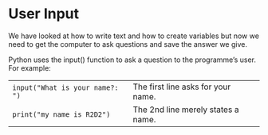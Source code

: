 # User Input
We have looked at how to write text and how to create variables but now we need to get the computer to ask questions and save the answer we give.

Python uses the input() function to ask a question to the programme’s user. 
For example:

| | |
|-|-|
|`input("What is your name?: ")` | The first line asks for your name.|
|`print("my name is R2D2")` | The 2nd line merely states a name.|
